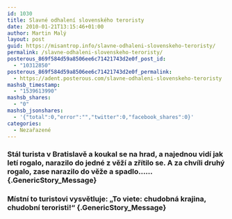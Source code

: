 ```yaml
---
id: 1030
title: Slavné odhalení slovenského teroristy
date: 2010-01-21T13:15:46+01:00
author: Martin Malý
layout: post
guid: https://misantrop.info/slavne-odhaleni-slovenskeho-teroristy/
permalink: /slavne-odhaleni-slovenskeho-teroristy/
posterous_869f584d59a8506ee6c71421743d2e0f_post_id:
  - "10312850"
posterous_869f584d59a8506ee6c71421743d2e0f_permalink:
  - https://adent.posterous.com/slavne-odhaleni-slovenskeho-teroristy
mashsb_timestamp:
  - "1539613990"
mashsb_shares:
  - "0"
mashsb_jsonshares:
  - '{"total":0,"error":"","twitter":0,"facebook_shares":0}'
categories:
  - Nezařazené
---
```

### St&aacute;l turista v Bratislavě a koukal se na hrad, a najednou vid&iacute; jak let&iacute; rogalo, narazilo do jedn&eacute; z věž&iacute; a zř&iacute;tilo se. A za chv&iacute;li druh&yacute; rogalo, zase narazilo do věže a spadlo.<span class="text_exposed_hide">&#8230;</span><span class="text_exposed_show">.. </span> {.GenericStory_Message}

### <span class="text_exposed_show">M&iacute;stn&iacute; to turistovi vysvětluje: &#8222;To viete: chudobn&aacute; krajina, chudobn&iacute; teroristi!&#8220;</span> {.GenericStory_Message}